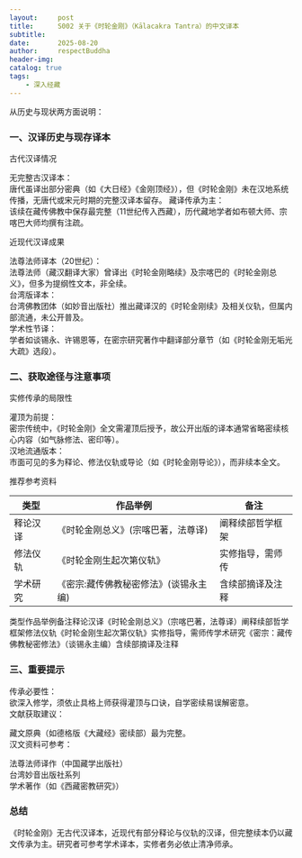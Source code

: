 ```yaml
---
layout:     post
title:      S002 关于《时轮金刚》（Kālacakra Tantra）的中文译本
subtitle:   
date:       2025-08-20
author:     respectBuddha
header-img: 
catalog: true
tags:
    - 深入经藏
---
```


从历史与现状两方面说明：

### 一、汉译历史与现存译本

古代汉译情况

无完整古汉译本：  
唐代虽译出部分密典（如《大日经》《金刚顶经》），但《时轮金刚》未在汉地系统传播，无唐代或宋元时期的完整汉译本留存。
藏译传承为主：  
该续在藏传佛教中保存最完整（11世纪传入西藏），历代藏地学者如布顿大师、宗喀巴大师均撰有注疏。



近现代汉译成果

法尊法师译本（20世纪）：  
法尊法师（藏汉翻译大家）曾译出《时轮金刚略续》及宗喀巴的《时轮金刚总义》，但多为提纲性文本，非全续。  
台湾版译本：  
台湾佛教团体（如妙音出版社）推出藏译汉的《时轮金刚续》及相关仪轨，但属内部流通，未公开普及。  
学术性节译：  
学者如谈锡永、许锡恩等，在密宗研究著作中翻译部分章节（如《时轮金刚无垢光大疏》选段）。


### 二、获取途径与注意事项


实修传承的局限性

灌顶为前提：  
密宗传统中，《时轮金刚》全文需灌顶后授予，故公开出版的译本通常省略密续核心内容（如气脉修法、密印等）。  
汉地流通版本：  
市面可见的多为释论、修法仪轨或导论（如《时轮金刚导论》），而非续本全文。


推荐参考资料

| 类型       | 作品举例                          | 备注                 |
|------------|-----------------------------------|----------------------|
| 释论汉译   | 《时轮金刚总义》(宗喀巴著，法尊译) | 阐释续部哲学框架     |
| 修法仪轨   | 《时轮金刚生起次第仪轨》          | 实修指导，需师传     |
| 学术研究   | 《密宗:藏传佛教秘密修法》(谈锡永主编) | 含续部摘译及注释     |


类型作品举例备注释论汉译《时轮金刚总义》（宗喀巴著，法尊译）阐释续部哲学框架修法仪轨《时轮金刚生起次第仪轨》实修指导，需师传学术研究《密宗：藏传佛教秘密修法》（谈锡永主编）含续部摘译及注释


### 三、重要提示

传承必要性：  
欲深入修学，须依止具格上师获得灌顶与口诀，自学密续易误解密意。  
文献获取建议：

藏文原典（如德格版《大藏经》密续部）最为完整。  
汉文资料可参考：

法尊法师译作（中国藏学出版社）  
台湾妙音出版社系列  
学术著作（如《西藏密教研究》）


### 总结 

《时轮金刚》无古代汉译本，近现代有部分释论与仪轨的汉译，但完整续本仍以藏文传承为主。研究者可参考学术译本，实修者务必依止清净师承。
